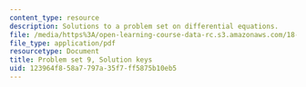```yaml
---
content_type: resource
description: Solutions to a problem set on differential equations.
file: /media/https%3A/open-learning-course-data-rc.s3.amazonaws.com/18-034-honors-differential-equations-spring-2009/123964f858a7797a35f7ff5875b10eb5_MIT18_034s09_sol_pset09.pdf
file_type: application/pdf
resourcetype: Document
title: Problem set 9, Solution keys
uid: 123964f8-58a7-797a-35f7-ff5875b10eb5
---
```

